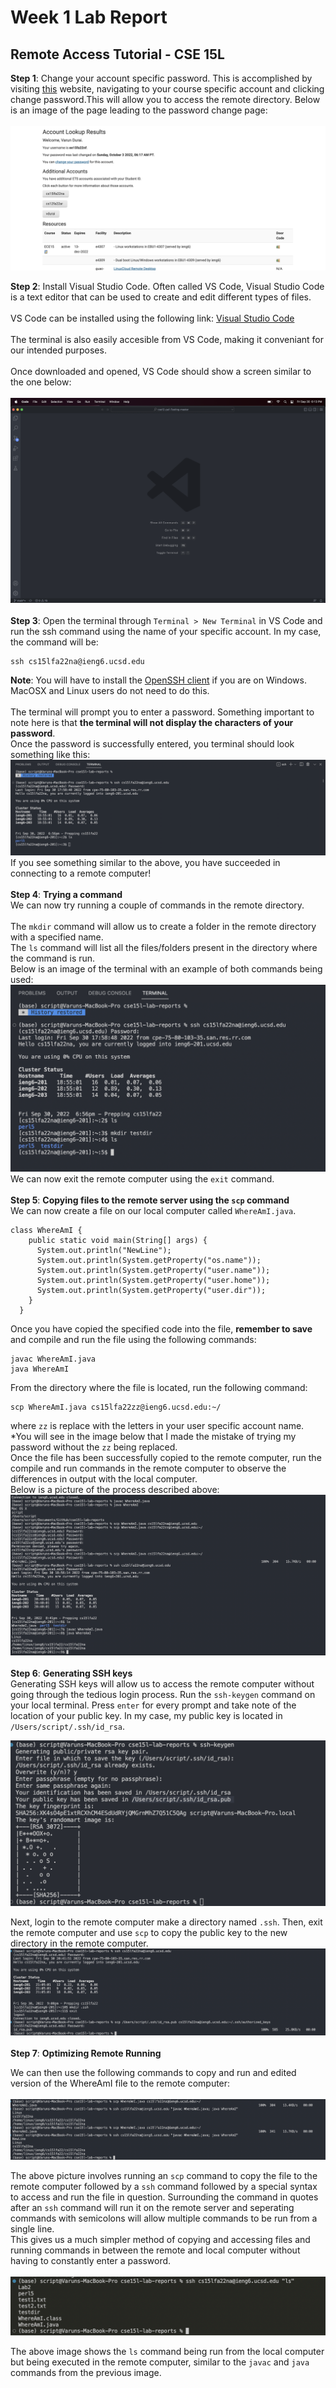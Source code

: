 # Week 1 Lab Report
## Remote Access Tutorial - CSE 15L

**Step 1**: Change your account specific password. This is accomplished by visiting [this](https://sdacs.ucsd.edu/~icc/index.php) website, navigating to your course specific account and clicking change password.This will allow you to access the remote directory. Below is an image of the page leading to the password change page:<br><br>
![Image](passpage.png)

**Step 2**: Install Visual Studio Code. Often called VS Code, Visual Studio Code is a text editor that can be used to create and edit different types of files. <br>
<br> 
VS Code can be installed using the following link: [Visual Studio Code](https://code.visualstudio.com/download) <br>
<br>
The terminal is also easily accesible from VS Code, making it conveniant for our intended purposes. <br>
<br>
Once downloaded and opened, VS Code should show a screen similar to the one below: <br>
<br>
![Image](VSCodeHomeSS.png) <br>
<br>
**Step 3**: Open the terminal through `Terminal > New Terminal` in VS Code and run the ssh command using the name of your specific account. In my case, the command will be: 
```
ssh cs15lfa22na@ieng6.ucsd.edu
```
**Note**: You will have to install the [OpenSSH client](https://learn.microsoft.com/en-us/windows-server/administration/openssh/openssh_install_firstuse?tabs=gui) if you are on Windows. MacOSX and Linux users do not need to do this. <br>
<br>
The terminal will prompt you to enter a password. Something important to note here is that **the terminal will not display the characters of your password**. <br>
Once the password is successfully entered, you terminal should look something like this:
![Image](TermRemoteAccess.png)
If you see something similar to the above, you have succeeded in connecting to a remote computer!<br>
<br>
**Step 4**: **Trying a command**<br>
We can now try running a couple of commands in the remote directory. <br>
<br>
The `mkdir` command will allow us to create a folder in the remote directory with a specified name. <br>
The `ls` command will list all the files/folders present in the directory where the command is run. <br>
Below is an image of the terminal with an example of both commands being used:
![Image](TermTestCommands.png)
<br>
We can now exit the remote computer using the `exit` command.<br> <br>
**Step 5**: **Copying files to the remote server using the `scp` command** <br>
We can now create a file on our local computer called `WhereAmI.java`. <br>
```
class WhereAmI {
    public static void main(String[] args) {
      System.out.println("NewLine");
      System.out.println(System.getProperty("os.name"));
      System.out.println(System.getProperty("user.name"));
      System.out.println(System.getProperty("user.home"));
      System.out.println(System.getProperty("user.dir"));
    }
  }
```


Once you have copied the specified code into the file, **remember to save** and compile and run the file using the following commands:
```
javac WhereAmI.java
java WhereAmI
```
From the directory where the file is located, run the following command:
```
scp WhereAmI.java cs15lfa22zz@ieng6.ucsd.edu:~/
```
where `zz` is replace with the letters in your user specific account name. *You will see in the image below that I made the mistake of trying my password without the `zz` being replaced.
<br>
Once the file has been successfully copied to the remote computer, run the compile and run commands in the remote computer to observe the differences in output with the local computer. <br>
Below is a picture of the process described above: 
![Image](TermSCP1.png)<br><br>
**Step 6**: **Generating SSH keys**<br>
Generating SSH keys will allow us to access the remote computer without going through the tedious login process. 
Run the `ssh-keygen` command on your local terminal.
Press `enter` for every prompt and take note of the location of your public key. In my case, my public key is located in `/Users/script/.ssh/id_rsa`.

![Image](Key1.png)<br>

Next, login to the remote computer make a directory named `.ssh`. Then, exit the remote computer and use `scp` to copy the public key to the new directory in the remote computer. <br>
![Image](Key2.png)<br><br>
**Step 7**: **Optimizing Remote Running** <br>

We can then use the following commands to copy and run and edited version of the WhereAmI file to the remote computer:<br><br>
![Image](Key3.png) <br>

The above picture involves running an `scp` command to copy the file to the remote computer followed by a `ssh` command followed by a special syntax to access and run the file in question. Surrounding the command in quotes after an `ssh` command will run it on the remote server and seperating commands with semicolons will allow multiple commands to be run from a single line. <br>
This gives us a much simpler method of copying and accessing files and running commands in between the remote and local computer without having to constantly enter a password. <br><br>
![Image](sshremotecom.png)<br>

The above image shows the `ls` command being run from the local computer but being executed in the remote computer, similar to the `javac` and `java` commands from the previous image.   




